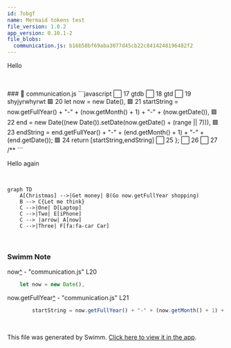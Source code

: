 ```yaml
---
id: 7obgf
name: Mermaid tokens test
file_version: 1.0.2
app_version: 0.10.1-2
file_blobs:
  communication.js: b16b58bf69aba3077d45cb22c8414248196482f2
---
```


Hello

<br/>

<br/>
<!-- NOTE-swimm-snippet: the lines below link your snippet to Swimm -->
### 📄 communication.js
```javascript
⬜ 17     gtdb
⬜ 18     gtd
⬜ 19     shyjyrwhyrwt
🟩 20         let now = new Date(),
🟩 21             startString = now.getFullYear() + "-" + (now.getMonth() + 1) + "-" + (now.getDate()),
🟩 22             end = new Date((new Date()).setDate(now.getDate() + (range || 7))),
🟩 23             endString = end.getFullYear() + "-" + (end.getMonth() + 1) + "-" + (end.getDate());
🟩 24         return [startString,endString]
⬜ 25     };
⬜ 26     
⬜ 27     /**
```

<br/>

Hello again

<br/>

<!--MERMAID {width:100}-->
```mermaid
graph TD
    A[Christmas] -->|Get money| B(Go now.getFullYear shopping)
    B --> C{Let me think}
    C -->|One| D[Laptop]
    C -->|Two| E[iPhone]
    C --> |arrow| A[now]
    C -->|Three| F[fa:fa-car Car]
```
<!--MCONTENT {content: graph TD<br/>
A\[Christmas\] \-\-\>|Get money| B(Go `now.getFullYear`[<sup id="7zIQQ">↓</sup>](#f-7zIQQ) shopping)<br/>
B \-\-\> C{Let me think}<br/>
C \-\-\>|One| D\[Laptop\]<br/>
C \-\-\>|Two| E\[iPhone\]<br/>
C \-\-\> |arrow| A\[`now`[<sup id="Zar53m">↓</sup>](#f-Zar53m)\]<br/>
C \-\-\>|Three| F\[fa:fa-car Car\]} --->

<br/>

<!-- THIS IS AN AUTOGENERATED SECTION. DO NOT EDIT THIS SECTION DIRECTLY -->
### Swimm Note

<span id="f-Zar53m">now</span>[^](#Zar53m) - "communication.js" L20
```javascript
    let now = new Date(),
```

<span id="f-7zIQQ">now.getFullYear</span>[^](#7zIQQ) - "communication.js" L21
```javascript
        startString = now.getFullYear() + "-" + (now.getMonth() + 1) + "-" + (now.getDate()),
```

<br/>

This file was generated by Swimm. [Click here to view it in the app](http://localhost:5001/repos/ls4DA2fLasmQuEbT4ipw/docs/7obgf).